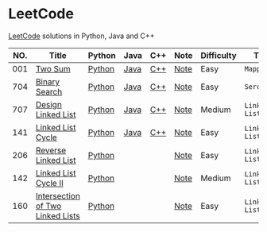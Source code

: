 # LeetCode
[LeetCode](https://leetcode.com/) solutions in Python, Java and C++

| NO.  | Title                                                        | Python                                                       | Java                                                | C++                                               | Note                                                    | Difficulty | Tag           |
| ---- | ------------------------------------------------------------ | ------------------------------------------------------------ | --------------------------------------------------- | ------------------------------------------------- | ------------------------------------------------------- | ---------- | ------------- |
| 001  | [Two Sum](https://leetcode.com/problems/two-sum)             | [Python](001.%20Two%20Sum/solution.py)                       | [Java](001.%20Two%20Sum/solution.java)              | [C++](001.%20Two%20Sum/solution.cpp)              | [Note](001.%20Two%20Sum)                                | Easy       | `Mapping`     |
| 704  | [Binary Search](https://leetcode.com/problems/binary-search/) | [Python](704.%20Binary%20Search/solution.py)                 | [Java](704.%20Binary%20Search/solution.java)        | [C++](704.%20Binary%20Search/solution.cpp)        | [Note](704.%20Binary%20Search)                          | Easy       | `Serching`    |
| 707  | [Design Linked List](https://leetcode.com/problems/design-linked-list/) | [Python](707.%20Design%20Linked%20List/solution.py)          | [Java](707.%20Design%20Linked%20List/solution.java) | [C++](707.%20Design%20Linked%20List/solution.cpp) | [Note](707.%20Design%20Linked%20List)                   | Medium     | `Linked List` |
| 141  | [Linked List Cycle](https://leetcode.com/problems/linked-list-cycle/) | [Python](141.%20Linked%20List%20Cycle/solution.py)           |  [Java](141.%20Linked%20List%20Cycle/solution.java)                                                      |  [C++](141.%20Linked%20List%20Cycle/solution.cpp)                                                   | [Note](141.%20Linked%20List%20Cycle)                    | Easy       | `Linked List` |
| 206  | [Reverse Linked List](https://leetcode.com/problems/reverse-linked-list/) | [Python](206.%20Reverse%20Linked%20List/solution.py)         |                                                     |                                                   | [Note](206.%20Reverse%20Linked%20List)                  | Easy       | `Linked List` |
| 142  | [Linked List Cycle II](https://leetcode.com/problems/linked-list-cycle-ii/) | [Python](142.%20Linked%20List%20Cycle%20II/solution.py)      |                                                     |                                                   | [Note](142.%20Linked%20List%20Cycle%20II)               | Medium     | `Linked List` |
| 160  | [Intersection of Two Linked Lists](https://leetcode.com/problems/intersection-of-two-linked-lists/) | [Python](160.%20Intersection%20of%20Two%20Linked%20Lists/solution.py) |                                                     |                                                   | [Note](160.%20Intersection%20of%20Two%20Linked%20Lists) | Easy       | `Linked List` |

